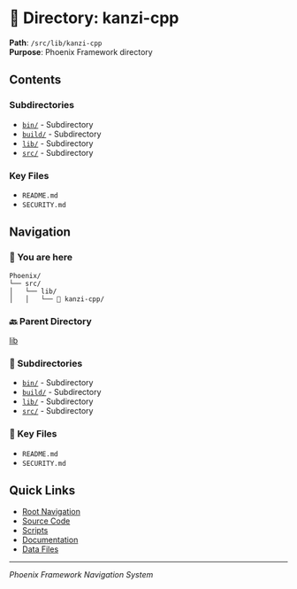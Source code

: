 # 📁 Directory: kanzi-cpp

**Path**: `/src/lib/kanzi-cpp`  
**Purpose**: Phoenix Framework directory

## Contents

### Subdirectories
- [`bin/`](./bin/DIRECTORY_MAP.md) - Subdirectory
- [`build/`](./build/DIRECTORY_MAP.md) - Subdirectory
- [`lib/`](./lib/DIRECTORY_MAP.md) - Subdirectory
- [`src/`](./src/DIRECTORY_MAP.md) - Subdirectory

### Key Files
- `README.md`
- `SECURITY.md`

## Navigation

### 📍 You are here
```
Phoenix/
└── src/
│   └── lib/
│   │   └── 📍 kanzi-cpp/

```

### 🔙 Parent Directory
[lib](..)

### 📂 Subdirectories
- [`bin/`](./bin/DIRECTORY_MAP.md) - Subdirectory
- [`build/`](./build/DIRECTORY_MAP.md) - Subdirectory
- [`lib/`](./lib/DIRECTORY_MAP.md) - Subdirectory
- [`src/`](./src/DIRECTORY_MAP.md) - Subdirectory

### 📄 Key Files
- `README.md`
- `SECURITY.md`

## Quick Links
- [Root Navigation](/NAVIGATION.md)
- [Source Code](/src/DIRECTORY_MAP.md)
- [Scripts](/scripts/DIRECTORY_MAP.md)
- [Documentation](/docs/DIRECTORY_MAP.md)
- [Data Files](/data/DIRECTORY_MAP.md)

---
*Phoenix Framework Navigation System*
